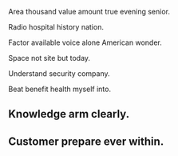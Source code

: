 Area thousand value amount true evening senior.

Radio hospital history nation.

Factor available voice alone American wonder.

Space not site but today.

Understand security company.

Beat benefit health myself into.

## Knowledge arm clearly.

## Customer prepare ever within.